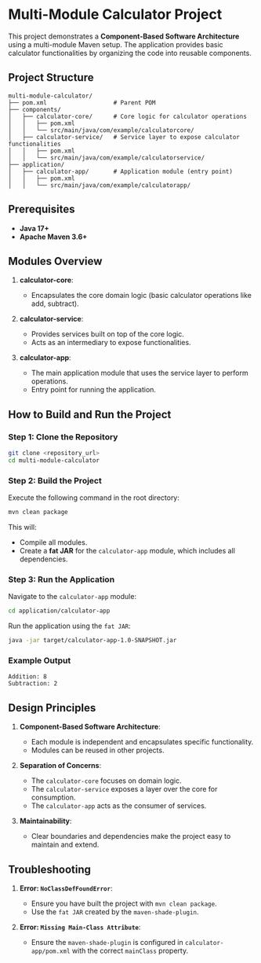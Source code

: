 # Multi-Module Calculator Project

This project demonstrates a **Component-Based Software Architecture** using a multi-module Maven setup. The application provides basic calculator functionalities by organizing the code into reusable components.

## Project Structure

```plaintext
multi-module-calculator/
├── pom.xml                   # Parent POM
├── components/
│   ├── calculator-core/      # Core logic for calculator operations
│   │   ├── pom.xml
│   │   └── src/main/java/com/example/calculatorcore/
│   ├── calculator-service/   # Service layer to expose calculator functionalities
│   │   ├── pom.xml
│   │   └── src/main/java/com/example/calculatorservice/
├── application/
│   ├── calculator-app/       # Application module (entry point)
│   │   ├── pom.xml
│   │   └── src/main/java/com/example/calculatorapp/
```

## Prerequisites

- **Java 17+**
- **Apache Maven 3.6+**

## Modules Overview

1. **calculator-core**:
   - Encapsulates the core domain logic (basic calculator operations like add, subtract).

2. **calculator-service**:
   - Provides services built on top of the core logic.
   - Acts as an intermediary to expose functionalities.

3. **calculator-app**:
   - The main application module that uses the service layer to perform operations.
   - Entry point for running the application.

## How to Build and Run the Project

### Step 1: Clone the Repository

```bash
git clone <repository_url>
cd multi-module-calculator
```

### Step 2: Build the Project

Execute the following command in the root directory:

```bash
mvn clean package
```

This will:
- Compile all modules.
- Create a **fat JAR** for the `calculator-app` module, which includes all dependencies.

### Step 3: Run the Application

Navigate to the `calculator-app` module:

```bash
cd application/calculator-app
```

Run the application using the `fat JAR`:

```bash
java -jar target/calculator-app-1.0-SNAPSHOT.jar
```

### Example Output

```plaintext
Addition: 8
Subtraction: 2
```

## Design Principles

1. **Component-Based Software Architecture**:
   - Each module is independent and encapsulates specific functionality.
   - Modules can be reused in other projects.

2. **Separation of Concerns**:
   - The `calculator-core` focuses on domain logic.
   - The `calculator-service` exposes a layer over the core for consumption.
   - The `calculator-app` acts as the consumer of services.

3. **Maintainability**:
   - Clear boundaries and dependencies make the project easy to maintain and extend.

## Troubleshooting

1. **Error: `NoClassDefFoundError`**:
   - Ensure you have built the project with `mvn clean package`.
   - Use the `fat JAR` created by the `maven-shade-plugin`.

2. **Error: `Missing Main-Class Attribute`**:
   - Ensure the `maven-shade-plugin` is configured in `calculator-app/pom.xml` with the correct `mainClass` property.
